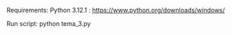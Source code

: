 Requirements:
Python 3.12.1 : https://www.python.org/downloads/windows/

Run script:
python tema_3.py
